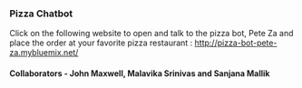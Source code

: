 ### Pizza Chatbot
Click on the following website to open and talk to the pizza bot, Pete Za and place the order at your favorite pizza restaurant : http://pizza-bot-pete-za.mybluemix.net/ 
#### Collaborators - John Maxwell, Malavika Srinivas and Sanjana Mallik
